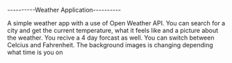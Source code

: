 ----------Weather Application----------

A simple weather app with a use of Open Weather API.
You can search for a city and get the current temperature, what it feels like and a picture about the weather.
You recive a 4 day forcast as well.
You can switch between Celcius and Fahrenheit.
The background images is changing depending what time is you on


